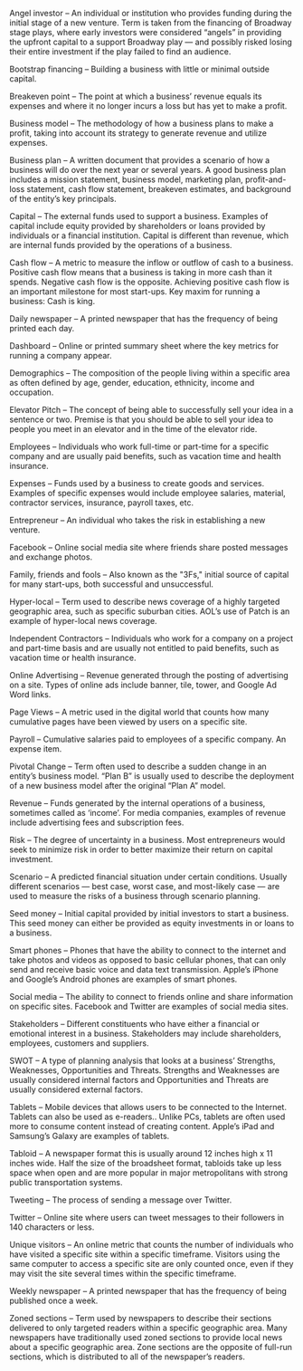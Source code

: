 Angel investor – An individual or institution who provides funding during the initial stage of a new venture.  Term  is taken from the financing of Broadway stage plays, where early investors were considered “angels” in providing the upfront capital  to a support Broadway play — and possibly risked losing their entire investment if the play failed to find an audience.

Bootstrap financing – Building a business with little or minimal outside capital.

Breakeven point – The point at which a business’ revenue equals its expenses and where it no longer incurs a loss but has yet to make a profit.

Business model – The methodology of how a business plans to make a profit, taking into account its strategy to generate revenue and utilize expenses.

Business plan – A written document that provides a scenario of how a business will do over the next year or several years.  A good business plan includes a mission statement, business model,  marketing plan,  profit-and-loss statement,  cash flow statement,  breakeven estimates,  and background of the entity’s key principals.

Capital – The external funds used to support a business.  Examples of capital include equity provided by shareholders or loans provided by individuals or a financial institution.  Capital is different than revenue, which are internal funds provided by the operations of a business.

Cash flow – A metric to measure the inflow or outflow of cash to a business.  Positive cash flow means that a business is taking in more cash than it spends.  Negative cash flow is the opposite.  Achieving positive cash flow is an important milestone for most start-ups.  Key maxim for running a business:  Cash is king.

Daily newspaper – A printed newspaper that has the frequency of being printed each day.

Dashboard – Online or printed summary sheet where the key metrics for running a company appear.

Demographics – The composition of the people living within a specific area as often defined by age, gender, education, ethnicity, income and occupation.

Elevator Pitch – The concept of being able to successfully sell your idea in a sentence or two.  Premise is that you should be able to sell your idea to people you meet in an elevator and in the time of the elevator ride.

Employees – Individuals who work full-time or part-time for a specific company and are usually paid benefits, such as vacation time and health insurance.

Expenses – Funds used by a business to create goods and services.  Examples of  specific expenses would include employee salaries, material, contractor services, insurance, payroll taxes, etc.

Entrepreneur – An individual who takes the risk in establishing a new venture.

Facebook – Online social media site where friends share posted messages and exchange photos.

Family, friends and fools – Also known as the "3Fs," initial source of capital for many start-ups, both successful and unsuccessful.

Hyper-local – Term used to describe news coverage of a highly targeted geographic area, such as specific suburban cities.  AOL’s use of Patch is an example of hyper-local news coverage.

Independent Contractors – Individuals who work for a company on a project and part-time basis and are usually not entitled to paid benefits, such as vacation time or health insurance.

Online Advertising – Revenue generated through the posting of advertising on a site.  Types of online ads include banner, tile, tower, and Google Ad Word links.

Page Views – A metric used in the digital world that counts how many cumulative pages have been viewed by users on a specific site.

Payroll – Cumulative salaries paid to employees of a specific company.  An expense item.

Pivotal Change – Term often used to describe a  sudden  change in an entity’s business model.  “Plan B” is usually used to describe the deployment of a new business model after the original “Plan A” model.

Revenue – Funds generated by the internal operations of  a business,  sometimes called as ‘income’.   For media companies, examples of revenue include advertising fees and subscription fees.

Risk – The degree of uncertainty in a business.   Most entrepreneurs would seek to minimize risk in order to better maximize their return on capital investment.

Scenario – A predicted financial situation under certain conditions.  Usually different scenarios  — best case, worst case, and most-likely case — are used to measure  the risks of a business through scenario planning.

Seed money – Initial capital provided by initial investors to start a business.  This seed money can either be provided as equity investments in or loans to a business.

Smart phones – Phones that have the ability to connect to the internet and take photos and videos  as opposed to basic  cellular phones, that can only send and receive basic voice and data text transmission.    Apple’s iPhone and Google’s Android phones are examples of smart phones.

Social media – The ability to connect to friends online and share information on  specific sites.  Facebook and Twitter are examples of social media sites.

Stakeholders – Different constituents who have either a financial or emotional interest in a business.  Stakeholders may include shareholders, employees, customers and suppliers.

SWOT – A type of planning analysis that looks at a business’ Strengths, Weaknesses, Opportunities and Threats.  Strengths and Weaknesses are usually considered internal factors and Opportunities and Threats are usually considered external factors.

Tablets – Mobile devices that allows users to be connected to the Internet.  Tablets can also be used as e-readers..  Unlike PCs, tablets are often used more to consume content instead of creating content.   Apple’s iPad and Samsung’s Galaxy are examples of tablets.

Tabloid – A newspaper format this is usually around 12 inches high x  11 inches wide.  Half the size of the broadsheet format, tabloids take up less space when open and are more popular in major metropolitans with strong public transportation systems.

Tweeting – The process of sending a message over Twitter.

Twitter – Online site where users can tweet messages to their followers in 140 characters or less.

Unique visitors – An online metric that counts the number of individuals who have visited a specific site within a specific timeframe.   Visitors using the same computer to access a specific site are only counted once, even if they may visit the site several times within the specific timeframe.

Weekly newspaper – A printed newspaper that has the frequency of being published once a week.

Zoned sections – Term used by newspapers to describe their sections delivered to only  targeted readers within a specific geographic area.  Many newspapers have traditionally used zoned sections to provide local news about a specific geographic area.  Zone sections are the opposite of full-run sections, which is distributed to all of the newspaper’s readers.
